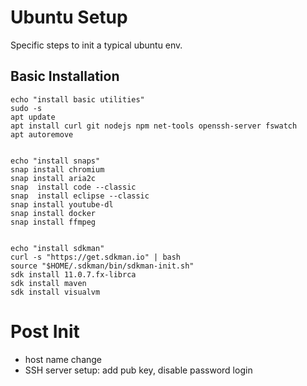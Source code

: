 # Ubuntu Setup 

Specific steps to init a typical ubuntu env.

## Basic Installation

```
echo "install basic utilities"
sudo -s
apt update
apt install curl git nodejs npm net-tools openssh-server fswatch
apt autoremove


echo "install snaps"
snap install chromium
snap install aria2c
snap  install code --classic
snap  install eclipse --classic
snap install youtube-dl
snap install docker
snap install ffmpeg


echo "install sdkman"
curl -s "https://get.sdkman.io" | bash
source "$HOME/.sdkman/bin/sdkman-init.sh"
sdk install 11.0.7.fx-librca
sdk install maven
sdk install visualvm
```

# Post Init

* host name change
* SSH server setup: add pub key, disable password login 

